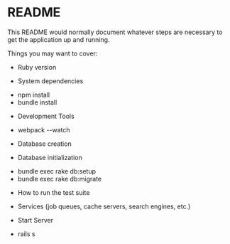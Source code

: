 # README

This README would normally document whatever steps are necessary to get the
application up and running.

Things you may want to cover:

* Ruby version

* System dependencies
- npm install
- bundle install  
* Development Tools
- webpack --watch

* Database creation


* Database initialization
- bundle exec rake db:setup  
- bundle exec rake db:migrate   

* How to run the test suite

* Services (job queues, cache servers, search engines, etc.)

* Start Server
- rails s
